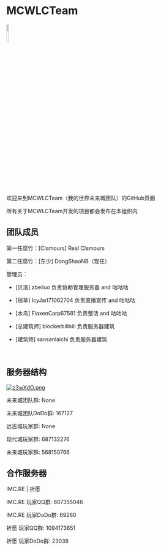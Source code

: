 # MCWLCTeam
<img src="https://github.com/MCWLCServer/WLCServer/blob/main/wlc.png?raw=true" width=11% /><br><p>
欢迎来到MCWLCTeam（我的世界未来城团队）的GitHub页面<br><p>
所有关于MCWLCTeam开发的项目都会发布在本组织内<br><p>

## 团队成员
第一任腐竹：[Clamours] Real Clamours<br><p>
第二任腐竹：[东少] DongShaoNB（现任）<br><p>
管理员：<br><p>
  - [贝洛] zbeiluo  负责协助管理服务器 and 咕咕咕<br><p>
  - [宿草] IcyJarl71062704  负责直播宣传 and 咕咕咕<br><p>
  - [水鸟] FlaxenCarp67581 负责整活 and 咕咕咕<br><p>
  - [总建筑师] blockerbilibili 负责服务器建筑<br><p>
  - [建筑师] sansanlaichi 负责服务器建筑<br><p>
<br><p>
## 服务器结构
<a href="https://imgse.com/i/z3wXdO"><img src="https://s1.ax1x.com/2022/11/23/z3wXdO.md.png" alt="z3wXdO.png" border="0" /></a>
<br><p>
未来城团队群: None<br><p>
未来城团队DoDo群: 167127<br><p>
远古城玩家群: None<br><p>
现代城玩家群: 687132276<br><p>
未来城玩家群: 568150766<br><p>

## 合作服务器
IMC.RE | 祈愿<br><p>

IMC.RE 玩家QQ群: 607355046<br><p>
IMC.RE 玩家DoDo群: 69260<br><p>

祈愿 玩家QQ群: 1094173651<br><p>
祈愿 玩家DoDo群: 23038<br><p>
